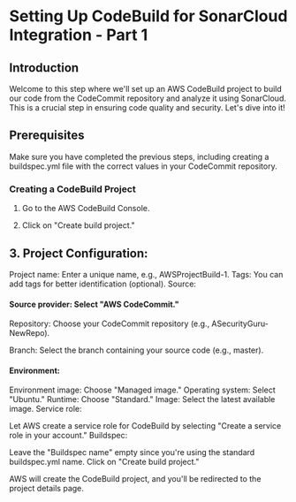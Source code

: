 # Setting Up CodeBuild for SonarCloud Integration - Part 1

## Introduction
Welcome to this step where we'll set up an AWS CodeBuild project to build our code from the CodeCommit repository and analyze it using SonarCloud. This is a crucial step in ensuring code quality and security. Let's dive into it!

## Prerequisites
Make sure you have completed the previous steps, including creating a buildspec.yml file with the correct values in your CodeCommit repository.

### Creating a CodeBuild Project
1. Go to the AWS CodeBuild Console.

2. Click on "Create build project."

## 3. Project Configuration:
Project name: Enter a unique name, e.g., AWSProjectBuild-1.
Tags: You can add tags for better identification (optional).
Source:

#### Source provider: Select "AWS CodeCommit."
Repository: Choose your CodeCommit repository (e.g., ASecurityGuru-NewRepo).

Branch: Select the branch containing your source code (e.g., master).

#### Environment:
Environment image: Choose "Managed image."
Operating system: Select "Ubuntu."
Runtime: Choose "Standard."
Image: Select the latest available image.
Service role:

Let AWS create a service role for CodeBuild by selecting "Create a service role in your account."
Buildspec:

Leave the "Buildspec name" empty since you're using the standard buildspec.yml name.
Click on "Create build project."

AWS will create the CodeBuild project, and you'll be redirected to the project details page.
